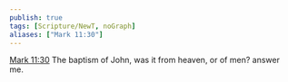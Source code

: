 ```yaml
---
publish: true
tags: [Scripture/NewT, noGraph]
aliases: ["Mark 11:30"]
---
```

[Mark 11:30](https://churchofjesuschrist.org/study/scriptures/nt/mark/11?lang=eng&id=p30#p30) The baptism of John, was it from heaven, or of men? answer me.
